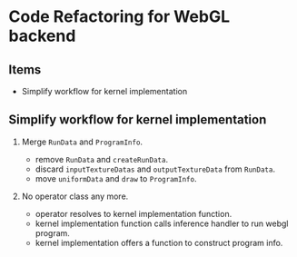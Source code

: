 # Code Refactoring for WebGL backend

## Items

- Simplify workflow for kernel implementation

## Simplify workflow for kernel implementation

1.  Merge `RunData` and `ProgramInfo`.

    - remove `RunData` and `createRunData`.
    - discard `inputTextureDatas` and `outputTextureData` from `RunData`.
    - move `uniformData` and `draw` to `ProgramInfo`.

2.  No operator class any more.

    - operator resolves to kernel implementation function.
    - kernel implementation function calls inference handler to run webgl program.
    - kernel implementation offers a function to construct program info.
